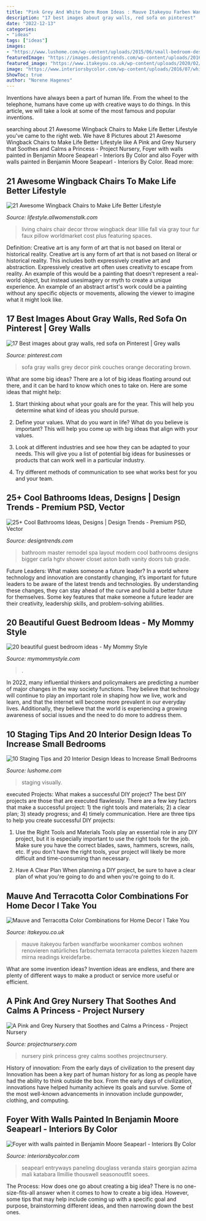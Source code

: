 ```yaml
---
title: "Pink Grey And White Dorm Room Ideas : Mauve Itakeyou Farben Wandfarbe Woonkamer Combos Wohnen Renovieren Natürliches Farbschemata Terracota Palettes Kiezen Hazem Mirna Readings Kreidefarbe"
description: "17 best images about gray walls, red sofa on pinterest"
date: "2022-12-13"
categories:
- "ideas"
tags: ["ideas"]
images:
- "https://www.lushome.com/wp-content/uploads/2015/06/small-bedroom-design-ideas-interior-colors-16.jpg"
featuredImage: "https://images.designtrends.com/wp-content/uploads/2016/04/01121340/Cool-Spa-Like-Bathroom-Ideas.jpeg"
featured_image: "https://www.itakeyou.co.uk/wp-content/uploads/2020/02/mauve-terracotta-earthy-col-570x1007.jpg"
image: "https://www.interiorsbycolor.com/wp-content/uploads/2016/07/white-and-hot-pink-foyer.jpg"
ShowToc: true
author: "Norene Hagenes"
---
```



Inventions have always been a part of human life. From the wheel to the telephone, humans have come up with creative ways to do things. In this article, we will take a look at some of the most famous and popular inventions.

	

		
searching about 21 Awesome Wingback Chairs to Make Life Better Lifestyle you've came to the right web. We have 8 Pictures about 21 Awesome Wingback Chairs to Make Life Better Lifestyle like A Pink and Grey Nursery that Soothes and Calms a Princess - Project Nursery, Foyer with walls painted in Benjamin Moore Seapearl - Interiors By Color and also Foyer with walls painted in Benjamin Moore Seapearl - Interiors By Color. Read more:
		
    
## 21 Awesome Wingback Chairs To Make Life Better Lifestyle

<img loading=lazy src="https://img.allw.mn/content/rp/jh/jhrh3r3a.jpg" onerror="this.onerror=null;this.src='https://tse3.mm.bing.net/th?id=OIP.6LPnCa_Ce4gwL3eaw6M8SgHaK3&amp;pid=15.1';" alt="21 Awesome Wingback Chairs to Make Life Better Lifestyle">

_Source: lifestyle.allwomenstalk.com_

>living chairs chair decor throw wingback dear lillie fall via gray tour fur faux pillow worldmarket cost plus featuring spaces. 

	

Definition: Creative art is any form of art that is not based on literal or historical reality.
Creative art is any form of art that is not based on literal or historical reality. This includes both expressively creative art and abstraction. Expressively creative art often uses creativity to escape from reality. An example of this would be a painting that doesn't represent a real-world object, but instead usesimagery or myth to create a unique experience. An example of an abstract artist's work could be a painting without any specific objects or movements, allowing the viewer to imagine what it might look like.

    
## 17 Best Images About Gray Walls, Red Sofa On Pinterest | Grey Walls

<img loading=lazy src="https://s-media-cache-ak0.pinimg.com/736x/f7/9b/fc/f79bfc96863653b3bdf5dc49cd96af2f.jpg" onerror="this.onerror=null;this.src='https://tse4.mm.bing.net/th?id=OIP.4hHR8Zuy7P5bBrjZKzm8AgHaJ4&amp;pid=15.1';" alt="17 Best images about gray walls, red sofa on Pinterest | Grey walls">

_Source: pinterest.com_

>sofa gray walls grey decor pink couches orange decorating brown. 

	

What are some big ideas?
There are a lot of big ideas floating around out there, and it can be hard to know which ones to take on. Here are some ideas that might help:
1. Start thinking about what your goals are for the year. This will help you determine what kind of ideas you should pursue.

2. Define your values. What do you want in life? What do you believe is important? This will help you come up with big ideas that align with your values.

3. Look at different industries and see how they can be adapted to your needs. This will give you a list of potential big ideas for businesses or products that can work well in a particular industry.

4. Try different methods of communication to see what works best for you and your team.

    
## 25+ Cool Bathrooms Ideas, Designs | Design Trends - Premium PSD, Vector

<img loading=lazy src="https://images.designtrends.com/wp-content/uploads/2016/04/01121340/Cool-Spa-Like-Bathroom-Ideas.jpeg" onerror="this.onerror=null;this.src='https://tse3.mm.bing.net/th?id=OIP.waaF4obYexPJop4-EZD3kwHaJ4&amp;pid=15.1';" alt="25+ Cool Bathrooms Ideas, Designs | Design Trends - Premium PSD, Vector">

_Source: designtrends.com_

>bathroom master remodel spa layout modern cool bathrooms designs bigger carla hgtv shower closet aston bath vanity doors tub grade. 

	

Future Leaders: What makes someone a future leader?
In a world where technology and innovation are constantly changing, it’s important for future leaders to be aware of the latest trends and technologies. By understanding these changes, they can stay ahead of the curve and build a better future for themselves. Some key features that make someone a future leader are their creativity, leadership skills, and problem-solving abilities.

    
## 20 Beautiful Guest Bedroom Ideas - My Mommy Style

<img loading=lazy src="https://www.mymommystyle.com/wp-content/uploads/2016/02/17-15722-post/guest-bedroom-7.jpg" onerror="this.onerror=null;this.src='https://tse2.mm.bing.net/th?id=OIP.FREtFe5P-TcfXePk6T-ciQHaLH&amp;pid=15.1';" alt="20 beautiful guest bedroom ideas - My Mommy Style">

_Source: mymommystyle.com_

>. 

	

In 2022, many influential thinkers and policymakers are predicting a number of major changes in the way society functions. They believe that technology will continue to play an important role in shaping how we live, work and learn, and that the internet will become more prevalent in our everyday lives. Additionally, they believe that the world is experiencing a growing awareness of social issues and the need to do more to address them.

    
## 10 Staging Tips And 20 Interior Design Ideas To Increase Small Bedrooms

<img loading=lazy src="https://www.lushome.com/wp-content/uploads/2015/06/small-bedroom-design-ideas-interior-colors-16.jpg" onerror="this.onerror=null;this.src='https://tse2.mm.bing.net/th?id=OIP.SdZ-UGKtOisIeNbuZRErWgHaJ9&amp;pid=15.1';" alt="10 Staging Tips and 20 Interior Design Ideas to Increase Small Bedrooms">

_Source: lushome.com_

>staging visually. 

	

executed Projects: What makes a successful DIY project?
The best DIY projects are those that are executed flawlessly. There are a few key factors that make a successful project: 1) the right tools and materials; 2) a clear plan; 3) steady progress; and 4) timely communication. Here are three tips to help you create successful DIY projects:
1. Use the Right Tools and Materials
Tools play an essential role in any DIY project, but it is especially important to use the right tools for the job. Make sure you have the correct blades, saws, hammers, screws, nails, etc. If you don't have the right tools, your project will likely be more difficult and time-consuming than necessary.

2. Have A Clear Plan
When planning a DIY project, be sure to have a clear plan of what you're going to do and when you're going to do it.

    
## Mauve And Terracotta Color Combinations For Home Decor I Take You

<img loading=lazy src="https://www.itakeyou.co.uk/wp-content/uploads/2020/02/mauve-terracotta-earthy-col-570x1007.jpg" onerror="this.onerror=null;this.src='https://tse1.mm.bing.net/th?id=OIP.Q-owvNPmjYnavJB0BHE9bgHaNF&amp;pid=15.1';" alt="Mauve and Terracotta Color Combinations for Home Decor I Take You">

_Source: itakeyou.co.uk_

>mauve itakeyou farben wandfarbe woonkamer combos wohnen renovieren natürliches farbschemata terracota palettes kiezen hazem mirna readings kreidefarbe. 

	

What are some invention ideas?
Invention ideas are endless, and there are plenty of different ways to make a product or service more useful or efficient.

    
## A Pink And Grey Nursery That Soothes And Calms A Princess - Project Nursery

<img loading=lazy src="https://projectnursery.com/wp-content/uploads/2016/02/thao-room-cont.jpg" onerror="this.onerror=null;this.src='https://tse4.mm.bing.net/th?id=OIP.Q2Fh7UItf0tylMMGq5EB8wHaJ4&amp;pid=15.1';" alt="A Pink and Grey Nursery that Soothes and Calms a Princess - Project Nursery">

_Source: projectnursery.com_

>nursery pink princess grey calms soothes projectnursery. 

	

History of innovation: From the early days of civilization to the present day
Innovation has been a key part of human history for as long as people have had the ability to think outside the box. From the early days of civilization, innovations have helped humanity achieve its goals and survive. Some of the most well-known advancements in innovation include gunpowder, clothing, and computing.

    
## Foyer With Walls Painted In Benjamin Moore Seapearl - Interiors By Color

<img loading=lazy src="https://www.interiorsbycolor.com/wp-content/uploads/2016/07/white-and-hot-pink-foyer.jpg" onerror="this.onerror=null;this.src='https://tse4.mm.bing.net/th?id=OIP.Y1AqBRXBpFVjfG0_3TzEjQHaKX&amp;pid=15.1';" alt="Foyer with walls painted in Benjamin Moore Seapearl - Interiors By Color">

_Source: interiorsbycolor.com_

>seapearl entryways paneling douglass veranda stairs georgian azima mali katabara llmillie thouswell seasonoutfit soees. 

	

The Process: How does one go about creating a big idea?
There is no one-size-fits-all answer when it comes to how to create a big idea. However, some tips that may help include coming up with a specific goal and purpose, brainstorming different ideas, and then narrowing down the best ones.

